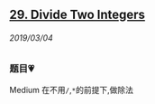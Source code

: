 ## [29. Divide Two Integers](https://leetcode.com/problems/divide-two-integers/)

###### 2019/03/04


### 题目💗
Medium
在不用`/`,`*`的前提下,做除法
